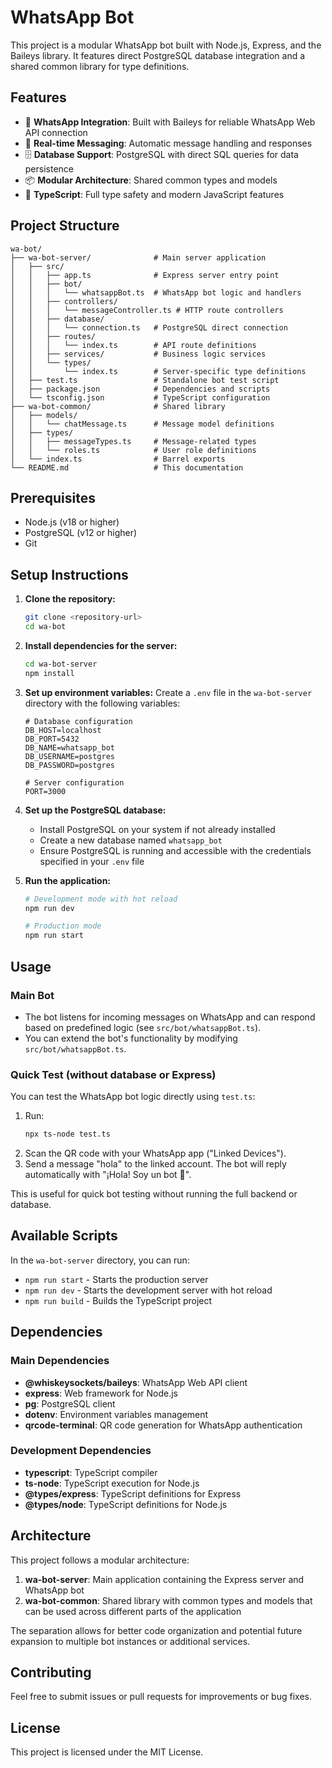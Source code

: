 # WhatsApp Bot

This project is a modular WhatsApp bot built with Node.js, Express, and the Baileys library. It features direct PostgreSQL database integration and a shared common library for type definitions.

## Features

- 🤖 **WhatsApp Integration**: Built with Baileys for reliable WhatsApp Web API connection
- 🔄 **Real-time Messaging**: Automatic message handling and responses
- 🗄️ **Database Support**: PostgreSQL with direct SQL queries for data persistence  
- 📦 **Modular Architecture**: Shared common types and models
- 🔧 **TypeScript**: Full type safety and modern JavaScript features

## Project Structure

```
wa-bot/
├── wa-bot-server/              # Main server application
│   ├── src/
│   │   ├── app.ts              # Express server entry point
│   │   ├── bot/
│   │   │   └── whatsappBot.ts  # WhatsApp bot logic and handlers
│   │   ├── controllers/
│   │   │   └── messageController.ts # HTTP route controllers
│   │   ├── database/
│   │   │   └── connection.ts   # PostgreSQL direct connection
│   │   ├── routes/
│   │   │   └── index.ts        # API route definitions
│   │   ├── services/           # Business logic services
│   │   └── types/
│   │       └── index.ts        # Server-specific type definitions
│   ├── test.ts                 # Standalone bot test script
│   ├── package.json            # Dependencies and scripts
│   └── tsconfig.json           # TypeScript configuration
├── wa-bot-common/              # Shared library
│   ├── models/
│   │   └── chatMessage.ts      # Message model definitions
│   ├── types/
│   │   ├── messageTypes.ts     # Message-related types
│   │   └── roles.ts            # User role definitions
│   └── index.ts                # Barrel exports
└── README.md                   # This documentation
```

## Prerequisites

- Node.js (v18 or higher)
- PostgreSQL (v12 or higher)
- Git

## Setup Instructions

1. **Clone the repository:**
   ```bash
   git clone <repository-url>
   cd wa-bot
   ```

2. **Install dependencies for the server:**
   ```bash
   cd wa-bot-server
   npm install
   ```

3. **Set up environment variables:**
   Create a `.env` file in the `wa-bot-server` directory with the following variables:
   ```env
   # Database configuration
   DB_HOST=localhost
   DB_PORT=5432
   DB_NAME=whatsapp_bot
   DB_USERNAME=postgres
   DB_PASSWORD=postgres
   
   # Server configuration
   PORT=3000
   ```

4. **Set up the PostgreSQL database:**
   - Install PostgreSQL on your system if not already installed
   - Create a new database named `whatsapp_bot`
   - Ensure PostgreSQL is running and accessible with the credentials specified in your `.env` file

5. **Run the application:**
   ```bash
   # Development mode with hot reload
   npm run dev
   
   # Production mode
   npm run start
   ```

## Usage

### Main Bot
- The bot listens for incoming messages on WhatsApp and can respond based on predefined logic (see `src/bot/whatsappBot.ts`).
- You can extend the bot's functionality by modifying `src/bot/whatsappBot.ts`.

### Quick Test (without database or Express)
You can test the WhatsApp bot logic directly using `test.ts`:

1. Run:
   ```bash
   npx ts-node test.ts
   ```
2. Scan the QR code with your WhatsApp app ("Linked Devices").
3. Send a message "hola" to the linked account. The bot will reply automatically with "¡Hola! Soy un bot 🤖".

This is useful for quick bot testing without running the full backend or database.

## Available Scripts

In the `wa-bot-server` directory, you can run:

- `npm run start` - Starts the production server
- `npm run dev` - Starts the development server with hot reload
- `npm run build` - Builds the TypeScript project

## Dependencies

### Main Dependencies
- **@whiskeysockets/baileys**: WhatsApp Web API client
- **express**: Web framework for Node.js
- **pg**: PostgreSQL client
- **dotenv**: Environment variables management
- **qrcode-terminal**: QR code generation for WhatsApp authentication

### Development Dependencies
- **typescript**: TypeScript compiler
- **ts-node**: TypeScript execution for Node.js
- **@types/express**: TypeScript definitions for Express
- **@types/node**: TypeScript definitions for Node.js

## Architecture

This project follows a modular architecture:

1. **wa-bot-server**: Main application containing the Express server and WhatsApp bot
2. **wa-bot-common**: Shared library with common types and models that can be used across different parts of the application

The separation allows for better code organization and potential future expansion to multiple bot instances or additional services.

## Contributing

Feel free to submit issues or pull requests for improvements or bug fixes.

## License

This project is licensed under the MIT License.